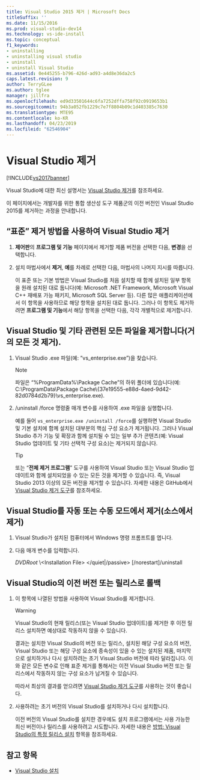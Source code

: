 ```yaml
---
title: Visual Studio 2015 제거 | Microsoft Docs
titleSuffix: ''
ms.date: 11/15/2016
ms.prod: visual-studio-dev14
ms.technology: vs-ide-install
ms.topic: conceptual
f1_keywords:
- uninstalling
- uninstalling visual studio
- uninstall
- uninstall Visual Studio
ms.assetid: 0e445255-b796-426d-ad93-a4d8e36da2c5
caps.latest.revision: 9
author: TerryGLee
ms.author: tglee
manager: jillfra
ms.openlocfilehash: ed9d33501644c6fa7252dffa758f92c0919653b1
ms.sourcegitcommit: 94b3a052fb1229c7e7f8804b09c1d403385c7630
ms.translationtype: MTE95
ms.contentlocale: ko-KR
ms.lasthandoff: 04/23/2019
ms.locfileid: "62546904"
---
```

# <a name="uninstall-visual-studio"></a>Visual Studio 제거
[!INCLUDE[vs2017banner](../includes/vs2017banner.md)]

Visual Studio에 대한 최신 설명서는 [Visual Studio 제거](/visualstudio/install/uninstall-visual-studio)를 참조하세요.

이 페이지에서는 개발자를 위한 통합 생산성 도구 제품군의 이전 버전인 Visual Studio 2015를 제거하는 과정을 안내합니다.

## <a name="uninstall-visual-studio-by-using-the-standard-uninstallation-method"></a>“표준” 제거 방법을 사용하여 Visual Studio 제거

1. **제어판**의 **프로그램 및 기능** 페이지에서 제거할 제품 버전을 선택한 다음, **변경**을 선택합니다.

2. 설치 마법사에서 **제거**, **예**를 차례로 선택한 다음, 마법사의 나머지 지시를 따릅니다.

   이 표준 또는 기본 방법은 Visual Studio를 처음 설치할 때 함께 설치된 일부 항목을 원래 설치된 대로 둡니다(예: Microsoft .NET Framework, Microsoft Visual C++ 재배포 가능 패키지, Microsoft SQL Server 등).   다른 많은 애플리케이션에서 이 항목을 사용하므로 해당 항목을 설치된 대로 둡니다. 그러나 이 항목도 제거하려면 **프로그램 및 기능**에서 해당 항목을 선택한 다음, 각각 개별적으로 제거합니다.

## <a name="uninstall-visual-studio-and-all-other-related-files-that-is-to-uninstall-almost-everything"></a>Visual Studio 및 기타 관련된 모든 파일을 제거합니다(거의 모든 것 제거).

1. Visual Studio .exe 파일(예: “vs_enterprise.exe”)을 찾습니다.

    > [!NOTE]
    > 파일은 “%ProgramData%\Package Cache”의 하위 폴더에 있습니다(예: C:\ProgramData\Package Cache\\{37e19555-e88d-4aed-9d42-82d0784d2b79}\vs_enterprise.exe).

2. /uninstall /force 명령줄 매개 변수를 사용하여 .exe 파일을 실행합니다.

     예를 들어 ```vs_enterprise.exe /uninstall /force```를 실행하면 Visual Studio 및 기본 설치에 함께 설치된 대부분의 핵심 구성 요소가 제거됩니다. 그러나 Visual Studio 추가 기능 및 확장과 함께 설치될 수 있는 일부 추가 콘텐츠(예: Visual Studio 업데이트 및 기타 선택적 구성 요소)는 제거되지 않습니다.

    > [!TIP]
    > 또는 “**전체 제거 프로그램**” 도구를 사용하여 Visual Studio 또는 Visual Studio 업데이트와 함께 설치되었을 수 있는 모든 것을 제거할 수 있습니다. 즉, Visual Studio 2013 이상의 모든 버전을 제거할 수 있습니다. 자세한 내용은 GitHub에서 [Visual Studio 제거 도구](https://github.com/Microsoft/VisualStudioUninstaller/releases)를 참조하세요.

## <a name="uninstall-visual-studio-in-silent-or-passive-modes-that-is-to-uninstall-from-source"></a>Visual Studio를 자동 또는 수동 모드에서 제거(소스에서 제거)

1. Visual Studio가 설치된 컴퓨터에서 Windows 명령 프롬프트를 엽니다.

2. 다음 매개 변수를 입력합니다.

     *DVDRoot* \\<Installation File\> \</quiet&#124;/passive> [/norestart]/uninstall

## <a name="roll-back-to-a-previous-version-or-release-of--visual-studio"></a>Visual Studio의 이전 버전 또는 릴리스로 롤백

1. 이 항목에 나열된 방법을 사용하여 Visual Studio를 제거합니다.

   > [!WARNING]
   > Visual Studio의 현재 릴리스(또는 Visual Studio 업데이트)를 제거한 후 이전 릴리스 설치하면 예상대로 작동하지 않을 수 있습니다.
   >
   > 결과는 설치한 Visual Studio의 버전 또는 릴리스, 설치된 해당 구성 요소의 버전, Visual Studio 또는 해당 구성 요소에 종속성이 있을 수 있는 설치된 제품, 마지막으로 설치하거나 다시 설치하려는 초기 Visual Studio 버전에 따라 달라집니다.  이와 같은 모든 변수로 인해 표준 제거를 통해서는 이전 Visual Studio 버전 또는 릴리스에서 작동하지 않는 구성 요소가 남겨질 수 있습니다.
   >
   > 따라서 최상의 결과를 얻으려면 [Visual Studio 제거 도구](https://github.com/Microsoft/VisualStudioUninstaller/releases)를 사용하는 것이 좋습니다.

2. 사용하려는 초기 버전의 Visual Studio를 설치하거나 다시 설치합니다.

   이전 버전의 Visual Studio를 설치한 경우에도 설치 프로그램에서는 사용 가능한 최신 버전이나 릴리스를 사용하려고 시도합니다. 자세한 내용은 [방법: Visual Studio의 특정 릴리스 설치](../install/how-to-install-a-specific-release-of-visual-studio.md) 항목을 참조하세요.

## <a name="see-also"></a>참고 항목

- [Visual Studio 설치](https://msdn.microsoft.com/library/e2h7fzkw.aspx)